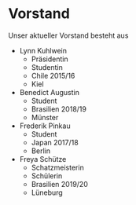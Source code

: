 # Vorstand

Unser aktueller Vorstand besteht aus

* Lynn Kuhlwein
  * Präsidentin
  * Studentin
  * Chile 2015/16
  * Kiel
* Benedict Augustin
  * Student
  * Brasilien 2018/19
  * Münster
* Frederik Pinkau
  * Student
  * Japan 2017/18
  * Berlin
* Freya Schütze
  * Schatzmeisterin
  * Schülerin
  * Brasilien 2019/20
  * Lüneburg
